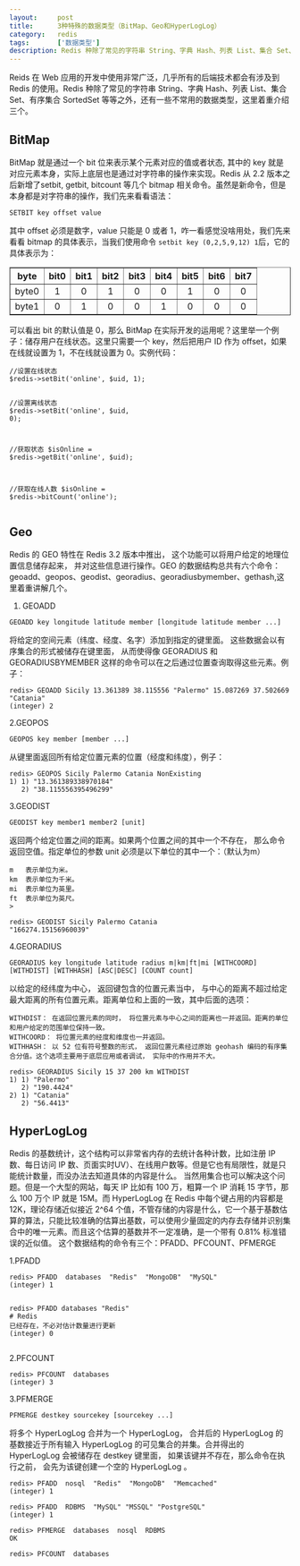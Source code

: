 ```yaml
---
layout:     post
title:      3种特殊的数据类型（BitMap、Geo和HyperLogLog）
category:   redis
tags:       ['数据类型']
description: Redis 种除了常见的字符串 String、字典 Hash、列表 List、集合 Set、有序集合 SortedSet 等等之外，还有一些不常用的数据类型，这里着重介绍三个。
---
```


Reids 在 Web 应用的开发中使用非常广泛，几乎所有的后端技术都会有涉及到 Redis 的使用。Redis 种除了常见的字符串 String、字典 Hash、列表 List、集合 Set、有序集合 SortedSet 等等之外，还有一些不常用的数据类型，这里着重介绍三个。</p>
<h2>BitMap</h2>
<p>BitMap 就是通过一个 bit 位来表示某个元素对应的值或者状态, 其中的 key 就是对应元素本身，实际上底层也是通过对字符串的操作来实现。Redis 从 2.2 版本之后新增了setbit, getbit, bitcount 等几个 bitmap 相关命令。虽然是新命令，但是本身都是对字符串的操作，我们先来看看语法：</p>
<pre><code class="hljs bash copyable" lang="bash">SETBIT key offset value
</code></pre><p>其中 offset 必须是数字，value 只能是 0 或者 1，咋一看感觉没啥用处，我们先来看看 bitmap 的具体表示，当我们使用命令 <code>setbit key (0,2,5,9,12) 1</code>后，它的具体表示为：</p>
<table border="1" cellspacing="0">
<thead>
<tr>
<th>byte</th>
<th style="text-align:center">bit0</th>
<th style="text-align:center">bit1</th>
<th style="text-align:center">bit2</th>
<th style="text-align:center">bit3</th>
<th style="text-align:center">bit4</th>
<th style="text-align:center">bit5</th>
<th style="text-align:center">bit6</th>
<th style="text-align:center">bit7</th>
</tr>
</thead>
<tbody>
<tr>
<td>byte0</td>
<td style="text-align:center">1</td>
<td style="text-align:center">0</td>
<td style="text-align:center">1</td>
<td style="text-align:center">0</td>
<td style="text-align:center">0</td>
<td style="text-align:center">1</td>
<td style="text-align:center">0</td>
<td style="text-align:center">0</td>
</tr>
<tr>
<td>byte1</td>
<td style="text-align:center">0</td>
<td style="text-align:center">1</td>
<td style="text-align:center">0</td>
<td style="text-align:center">0</td>
<td style="text-align:center">1</td>
<td style="text-align:center">0</td>
<td style="text-align:center">0</td>
<td style="text-align:center">0</td>
</tr>
</tbody>
</table>
<p>可以看出 bit 的默认值是 0，那么 BitMap 在实际开发的运用呢？这里举一个例子：储存用户在线状态。这里只需要一个 key，然后把用户 ID 作为 offset，如果在线就设置为 1，不在线就设置为 0。实例代码：</p>
<pre><code class="hljs php copyable" lang="php"><span class="hljs-comment">//设置在线状态</span>
$redis-&gt;setBit(<span class="hljs-string">'online'</span>, $uid, <span class="hljs-number">1</span>);

<span class="hljs-comment">//设置离线状态</span>
$redis-&gt;setBit(<span class="hljs-string">'online'</span>, $uid, <span class="hljs-number">0</span>);

<span class="hljs-comment">//获取状态</span>
$isOnline = $redis-&gt;getBit(<span class="hljs-string">'online'</span>, $uid);

<span class="hljs-comment">//获取在线人数</span>
$isOnline = $redis-&gt;bitCount(<span class="hljs-string">'online'</span>);
</code></pre><h2>Geo</h2>
<p>Redis 的 GEO 特性在 Redis 3.2 版本中推出， 这个功能可以将用户给定的地理位置信息储存起来， 并对这些信息进行操作。GEO 的数据结构总共有六个命令：geoadd、geopos、geodist、georadius、georadiusbymember、gethash,这里着重讲解几个。</p>
<ol>
<li>GEOADD</li>
</ol>
<pre><code class="hljs bash copyable" lang="bash">GEOADD key longitude latitude member [longitude latitude member ...]
</code></pre><p>将给定的空间元素（纬度、经度、名字）添加到指定的键里面。 这些数据会以有序集合的形式被储存在键里面， 从而使得像 GEORADIUS 和 GEORADIUSBYMEMBER 这样的命令可以在之后通过位置查询取得这些元素。例子：</p>
<pre><code class="hljs bash copyable" lang="bash">redis&gt; GEOADD Sicily 13.361389 38.115556 <span class="hljs-string">"Palermo"</span> 15.087269 37.502669 <span class="hljs-string">"Catania"</span>
(<span class="hljs-built_in">integer</span>) 2
</code></pre><p>2.GEOPOS</p>
<pre><code class="hljs bash copyable" lang="bash">GEOPOS key member [member ...]
</code></pre><p>从键里面返回所有给定位置元素的位置（经度和纬度），例子：</p>
<pre><code class="hljs bash copyable" lang="bash">redis&gt; GEOPOS Sicily Palermo Catania NonExisting
1) 1) <span class="hljs-string">"13.361389338970184"</span>
   2) <span class="hljs-string">"38.115556395496299"</span>
</code></pre><p>3.GEODIST</p>
<pre><code class="hljs bash copyable" lang="bash">GEODIST key member1 member2 [unit]
</code></pre><p>返回两个给定位置之间的距离。如果两个位置之间的其中一个不存在， 那么命令返回空值。指定单位的参数 unit 必须是以下单位的其中一个：（默认为m）</p>
<pre><code class="hljs bash copyable" lang="bash">m   表示单位为米。
km  表示单位为千米。
mi  表示单位为英里。
ft  表示单位为英尺。
></code></pre><pre><code class="hljs bash copyable" lang="bash">redis&gt; GEODIST Sicily Palermo Catania
<span class="hljs-string">"166274.15156960039"</span>
</code></pre><p>4.GEORADIUS</p>
<pre><code class="hljs bash copyable" lang="bash">GEORADIUS key longitude latitude radius m|km|ft|mi [WITHCOORD] [WITHDIST] [WITHHASH] [ASC|DESC] [COUNT count]
</code></pre><p>以给定的经纬度为中心， 返回键包含的位置元素当中， 与中心的距离不超过给定最大距离的所有位置元素。距离单位和上面的一致，其中后面的选项：</p>
<pre><code class="hljs bash copyable" lang="bash">WITHDIST： 在返回位置元素的同时， 将位置元素与中心之间的距离也一并返回。距离的单位和用户给定的范围单位保持一致。
WITHCOORD： 将位置元素的经度和维度也一并返回。
WITHHASH： 以 52 位有符号整数的形式， 返回位置元素经过原始 geohash 编码的有序集合分值。这个选项主要用于底层应用或者调试， 实际中的作用并不大。
</code></pre><pre><code class="hljs bash copyable" lang="bash">redis&gt; GEORADIUS Sicily 15 37 200 km WITHDIST
1) 1) <span class="hljs-string">"Palermo"</span>
   2) <span class="hljs-string">"190.4424"</span>
2) 1) <span class="hljs-string">"Catania"</span>
   2) <span class="hljs-string">"56.4413"</span>
</code></pre><h2>HyperLogLog</h2>
<p>Redis 的基数统计，这个结构可以非常省内存的去统计各种计数，比如注册 IP 数、每日访问 IP 数、页面实时UV）、在线用户数等。但是它也有局限性，就是只能统计数量，而没办法去知道具体的内容是什么。
当然用集合也可以解决这个问题。但是一个大型的网站，每天 IP 比如有 100 万，粗算一个 IP 消耗 15 字节，那么 100 万个 IP 就是 15M。而 HyperLogLog 在 Redis 中每个键占用的内容都是 12K，理论存储近似接近 2^64 个值，不管存储的内容是什么，它一个基于基数估算的算法，只能比较准确的估算出基数，可以使用少量固定的内存去存储并识别集合中的唯一元素。而且这个估算的基数并不一定准确，是一个带有 0.81% 标准错误的近似值。
这个数据结构的命令有三个：PFADD、PFCOUNT、PFMERGE</p>
<p>1.PFADD</p>
<pre><code class="hljs bash copyable" lang="bash">redis&gt; PFADD  databases  <span class="hljs-string">"Redis"</span>  <span class="hljs-string">"MongoDB"</span>  <span class="hljs-string">"MySQL"</span>
(<span class="hljs-built_in">integer</span>) 1

redis&gt; PFADD  databases  <span class="hljs-string">"Redis"</span>    <span class="hljs-comment"># Redis 已经存在，不必对估计数量进行更新</span>
(<span class="hljs-built_in">integer</span>) 0
</code></pre><p>2.PFCOUNT</p>
<pre><code class="hljs bash copyable" lang="bash">redis&gt; PFCOUNT  databases
(<span class="hljs-built_in">integer</span>) 3
</code></pre><p>3.PFMERGE</p>
<pre><code class="hljs bash copyable" lang="bash">PFMERGE destkey sourcekey [sourcekey ...]
</code></pre><p>将多个 HyperLogLog 合并为一个 HyperLogLog， 合并后的 HyperLogLog 的基数接近于所有输入 HyperLogLog 的可见集合的并集。合并得出的 HyperLogLog 会被储存在 destkey 键里面， 如果该键并不存在，那么命令在执行之前， 会先为该键创建一个空的 HyperLogLog 。</p>
<pre><code class="hljs bash copyable" lang="bash">redis&gt; PFADD  nosql  <span class="hljs-string">"Redis"</span>  <span class="hljs-string">"MongoDB"</span>  <span class="hljs-string">"Memcached"</span>
(<span class="hljs-built_in">integer</span>) 1

redis&gt; PFADD  RDBMS  <span class="hljs-string">"MySQL"</span> <span class="hljs-string">"MSSQL"</span> <span class="hljs-string">"PostgreSQL"</span>
(<span class="hljs-built_in">integer</span>) 1

redis&gt; PFMERGE  databases  nosql  RDBMS
OK

redis&gt; PFCOUNT  databases
